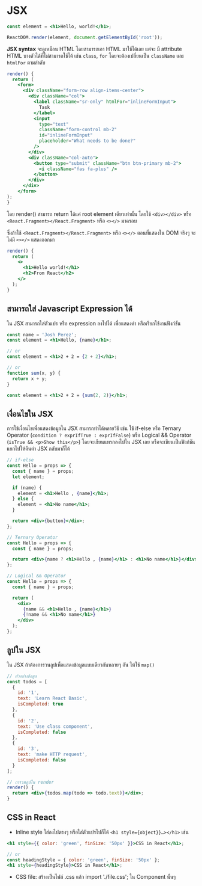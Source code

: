 # JSX

```jsx
const element = <h1>Hello, world!</h1>;

ReactDOM.render(element, document.getElementById('root'));
```

**JSX syntax** จะดูเหมือน HTML โดยสามารถเอา HTML มาใช้ได้เลย แต่จะ มี attribute HTML บางตัวได้ที่ไม่สามารถใช้ได้ เช่น `class`, `for` โดยจะต้องเปลี่ยนเป็น `className` และ `htmlFor` ตามลำดับ

```jsx
render() {
  return (
    <form>
      <div className="form-row align-items-center">
        <div className="col">
          <label className="sr-only" htmlFor="inlineFormInput">
            Task
          </label>
          <input
            type="text"
            className="form-control mb-2"
            id="inlineFormInput"
            placeholder="What needs to be done?"
          />
        </div>
        <div className="col-auto">
          <button type="submit" className="btn btn-primary mb-2">
            <i className="fas fa-plus" />
          </button>
        </div>
      </div>
    </form>
);
}
```

โดย render() สามารถ return ได้แค่ root element เดียวเท่านั้น โดยใช้ `<div></div>` หรือ `<React.Fragment></React.Fragment>` หรือ `<></>` มาครอบ

ซึ่งถ้าใช้ `<React.Fragment></React.Fragment>` หรือ `<></>` ตอนที่แสดงใน DOM จริงๆ จะไม่มี `<></>` แสดงออกมา

```jsx
render() {
  return (
    <>
      <h1>Hello world!</h1>
      <h2>From React</h2>
    </>
  );
}
```

## สามารถใส่ Javascript Expression ได้

ใน JSX สามารถใส่ตัวแปร หรือ expression ลงไปได้ เพื่อแสดงค่า หรือเรียกใช้งานฟังก์ชัน

```jsx
const name = 'Josh Perez';
const element = <h1>Hello, {name}</h1>;

// or
const element = <h1>2 + 2 = {2 + 2}</h1>;

// or
function sum(x, y) {
  return x + y;
}

const element = <h1>2 + 2 = {sum(2, 2)}</h1>;
```

## เงื่อนไขใน JSX

การใช้เงื่อนไขเพื่อแสดงข้อมูลใน JSX สามารถทำได้หลายวิธี เช่น ใช้้ if-else หรือ Ternary Operator (`condition ? exprIfTrue : exprIfFalse`) หรือ Logical && Operator (`isTrue && <p>Show this</p>`) โดยจะเขียนแทรกลงไปใน JSX เลย หรือจะเขียนเป็นฟังก์ชันแยกไปให้คืนค่า JSX กลับมาก็ได้

```jsx
// if-else
const Hello = props => {
  const { name } = props;
  let element;

  if (name) {
    element = <h1>Hello , {name}</h1>;
  } else {
    element = <h1>No name</h1>;
  }

  return <div>{button}</div>;
};

// Ternary Operator
const Hello = props => {
  const { name } = props;

  return <div>{name ? <h1>Hello , {name}</h1> : <h1>No name</h1>}</div>;
};

// Logical && Operator
const Hello = props => {
  const { name } = props;

  return (
    <div>
      {name && <h1>Hello , {name}</h1>}
      {!name && <h1>No name</h1>}
    </div>
  );
};
```

## ลูปใน JSX

ใน JSX ถ้าต้องการวนลูปเพื่อแสดงข้อมูลแบบเดียวกันหลายๆ อัน ให้ใช้ `map()`

```jsx
// ตัวอย่างข้อมูล
const todos = [
  {
    id: '1',
    text: 'Learn React Basic',
    isCompleted: true
  },
  {
    id: '2',
    text: 'Use class component',
    isCompleted: false
  },
  {
    id: '3',
    text: 'make HTTP request',
    isCompleted: false
  }
];

// การวนลูปใน render
render() {
  return <div>{todos.map(todo => todo.text)}</div>;
}
```

## CSS in React

- Inline style ใส่ลงไปตรงๆ หรือใส่ตัวแปรไปก็ได้ `<h1 style={object}}…></h1>` เช่น

```jsx
<h1 style={{ color: 'green', finSize: '50px' }}>CSS in React</h1>;

// or
const headingStyle = { color: 'green', finSize: '50px' };
<h1 style={headingStyle}>CSS in React</h1>;
```

- CSS file: สร้างเป็นไฟล์ .css แล้ว import './file.css'; ใน Component นั้นๆ
